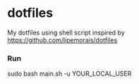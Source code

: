 # dotfiles
My dotfiles using shell script inspired by https://github.com/lipemorais/dotfiles

### Run
sudo bash main.sh -u YOUR_LOCAL_USER
